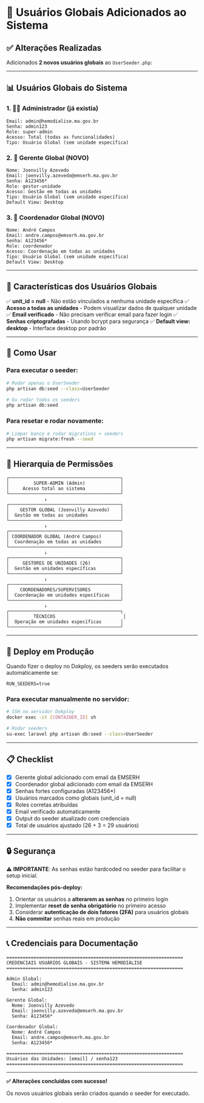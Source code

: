 # 👥 Usuários Globais Adicionados ao Sistema

## ✅ Alterações Realizadas

Adicionados **2 novos usuários globais** ao `UserSeeder.php`:

---

## 📊 Usuários Globais do Sistema

### 1. 👨‍💼 Administrador (já existia)
```
Email: admin@hemodialise.ma.gov.br
Senha: admin123
Role: super-admin
Acesso: Total (todas as funcionalidades)
Tipo: Usuário Global (sem unidade específica)
```

### 2. 👔 Gerente Global (NOVO)
```
Nome: Joenvilly Azevedo
Email: joenvilly.azevedo@emserh.ma.gov.br
Senha: A123456*
Role: gestor-unidade
Acesso: Gestão em todas as unidades
Tipo: Usuário Global (sem unidade específica)
Default View: Desktop
```

### 3. 🔧 Coordenador Global (NOVO)
```
Nome: André Campos
Email: andre.campos@emserh.ma.gov.br
Senha: A123456*
Role: coordenador
Acesso: Coordenação em todas as unidades
Tipo: Usuário Global (sem unidade específica)
Default View: Desktop
```

---

## 🔐 Características dos Usuários Globais

✅ **unit_id = null** - Não estão vinculados a nenhuma unidade específica
✅ **Acesso a todas as unidades** - Podem visualizar dados de qualquer unidade
✅ **Email verificado** - Não precisam verificar email para fazer login
✅ **Senhas criptografadas** - Usando bcrypt para segurança
✅ **Default view: desktop** - Interface desktop por padrão

---

## 📝 Como Usar

### Para executar o seeder:

```bash
# Rodar apenas o UserSeeder
php artisan db:seed --class=UserSeeder

# Ou rodar todos os seeders
php artisan db:seed
```

### Para resetar e rodar novamente:

```bash
# Limpar banco e rodar migrations + seeders
php artisan migrate:fresh --seed
```

---

## 🎯 Hierarquia de Permissões

```
┌─────────────────────────────────────────┐
│         SUPER-ADMIN (Admin)             │
│     Acesso total ao sistema             │
└─────────────────────────────────────────┘
              ↓
┌─────────────────────────────────────────┐
│    GESTOR GLOBAL (Joenvilly Azevedo)    │
│  Gestão em todas as unidades            │
└─────────────────────────────────────────┘
              ↓
┌─────────────────────────────────────────┐
│ COORDENADOR GLOBAL (André Campos)       │
│  Coordenação em todas as unidades       │
└─────────────────────────────────────────┘
              ↓
┌─────────────────────────────────────────┐
│     GESTORES DE UNIDADES (26)           │
│  Gestão em unidades específicas         │
└─────────────────────────────────────────┘
              ↓
┌─────────────────────────────────────────┐
│    COORDENADORES/SUPERVISORES           │
│  Coordenação em unidades específicas    │
└─────────────────────────────────────────┘
              ↓
┌─────────────────────────────────────────┐
│         TÉCNICOS                         │
│  Operação em unidades específicas       │
└─────────────────────────────────────────┘
```

---

## 🚀 Deploy em Produção

Quando fizer o deploy no Dokploy, os seeders serão executados automaticamente se:

```env
RUN_SEEDERS=true
```

### Para executar manualmente no servidor:

```bash
# SSH no servidor Dokploy
docker exec -it [CONTAINER_ID] sh

# Rodar seeders
su-exec laravel php artisan db:seed --class=UserSeeder
```

---

## 📋 Checklist

- [x] Gerente global adicionado com email da EMSERH
- [x] Coordenador global adicionado com email da EMSERH
- [x] Senhas fortes configuradas (A123456*)
- [x] Usuários marcados como globais (unit_id = null)
- [x] Roles corretas atribuídas
- [x] Email verificado automaticamente
- [x] Output do seeder atualizado com credenciais
- [x] Total de usuários ajustado (26 + 3 = 29 usuários)

---

## 🔒 Segurança

⚠️ **IMPORTANTE**: As senhas estão hardcoded no seeder para facilitar o setup inicial. 

**Recomendações pós-deploy:**

1. Orientar os usuários a **alterarem as senhas** no primeiro login
2. Implementar **reset de senha obrigatório** no primeiro acesso
3. Considerar **autenticação de dois fatores (2FA)** para usuários globais
4. **Não commitar** senhas reais em produção

---

## 📞 Credenciais para Documentação

```
=================================================================
CREDENCIAIS USUÁRIOS GLOBAIS - SISTEMA HEMODIÁLISE
=================================================================

Admin Global:
  Email: admin@hemodialise.ma.gov.br
  Senha: admin123

Gerente Global:
  Nome: Joenvilly Azevedo
  Email: joenvilly.azevedo@emserh.ma.gov.br
  Senha: A123456*

Coordenador Global:
  Nome: André Campos
  Email: andre.campos@emserh.ma.gov.br
  Senha: A123456*

=================================================================
Usuários das Unidades: [email] / senha123
=================================================================
```

---

**✅ Alterações concluídas com sucesso!**

Os novos usuários globais serão criados quando o seeder for executado.
